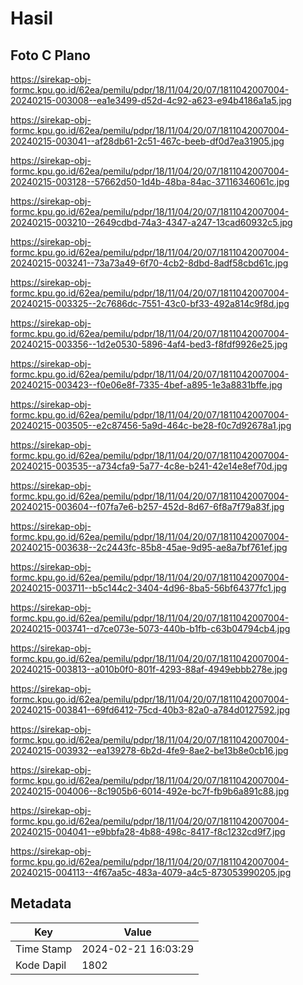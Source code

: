 # Hasil

## Foto C Plano

https://sirekap-obj-formc.kpu.go.id/62ea/pemilu/pdpr/18/11/04/20/07/1811042007004-20240215-003008--ea1e3499-d52d-4c92-a623-e94b4186a1a5.jpg

https://sirekap-obj-formc.kpu.go.id/62ea/pemilu/pdpr/18/11/04/20/07/1811042007004-20240215-003041--af28db61-2c51-467c-beeb-df0d7ea31905.jpg

https://sirekap-obj-formc.kpu.go.id/62ea/pemilu/pdpr/18/11/04/20/07/1811042007004-20240215-003128--57662d50-1d4b-48ba-84ac-37116346061c.jpg

https://sirekap-obj-formc.kpu.go.id/62ea/pemilu/pdpr/18/11/04/20/07/1811042007004-20240215-003210--2649cdbd-74a3-4347-a247-13cad60932c5.jpg

https://sirekap-obj-formc.kpu.go.id/62ea/pemilu/pdpr/18/11/04/20/07/1811042007004-20240215-003241--73a73a49-6f70-4cb2-8dbd-8adf58cbd61c.jpg

https://sirekap-obj-formc.kpu.go.id/62ea/pemilu/pdpr/18/11/04/20/07/1811042007004-20240215-003325--2c7686dc-7551-43c0-bf33-492a814c9f8d.jpg

https://sirekap-obj-formc.kpu.go.id/62ea/pemilu/pdpr/18/11/04/20/07/1811042007004-20240215-003356--1d2e0530-5896-4af4-bed3-f8fdf9926e25.jpg

https://sirekap-obj-formc.kpu.go.id/62ea/pemilu/pdpr/18/11/04/20/07/1811042007004-20240215-003423--f0e06e8f-7335-4bef-a895-1e3a8831bffe.jpg

https://sirekap-obj-formc.kpu.go.id/62ea/pemilu/pdpr/18/11/04/20/07/1811042007004-20240215-003505--e2c87456-5a9d-464c-be28-f0c7d92678a1.jpg

https://sirekap-obj-formc.kpu.go.id/62ea/pemilu/pdpr/18/11/04/20/07/1811042007004-20240215-003535--a734cfa9-5a77-4c8e-b241-42e14e8ef70d.jpg

https://sirekap-obj-formc.kpu.go.id/62ea/pemilu/pdpr/18/11/04/20/07/1811042007004-20240215-003604--f07fa7e6-b257-452d-8d67-6f8a7f79a83f.jpg

https://sirekap-obj-formc.kpu.go.id/62ea/pemilu/pdpr/18/11/04/20/07/1811042007004-20240215-003638--2c2443fc-85b8-45ae-9d95-ae8a7bf761ef.jpg

https://sirekap-obj-formc.kpu.go.id/62ea/pemilu/pdpr/18/11/04/20/07/1811042007004-20240215-003711--b5c144c2-3404-4d96-8ba5-56bf64377fc1.jpg

https://sirekap-obj-formc.kpu.go.id/62ea/pemilu/pdpr/18/11/04/20/07/1811042007004-20240215-003741--d7ce073e-5073-440b-b1fb-c63b04794cb4.jpg

https://sirekap-obj-formc.kpu.go.id/62ea/pemilu/pdpr/18/11/04/20/07/1811042007004-20240215-003813--a010b0f0-801f-4293-88af-4949ebbb278e.jpg

https://sirekap-obj-formc.kpu.go.id/62ea/pemilu/pdpr/18/11/04/20/07/1811042007004-20240215-003841--69fd6412-75cd-40b3-82a0-a784d0127592.jpg

https://sirekap-obj-formc.kpu.go.id/62ea/pemilu/pdpr/18/11/04/20/07/1811042007004-20240215-003932--ea139278-6b2d-4fe9-8ae2-be13b8e0cb16.jpg

https://sirekap-obj-formc.kpu.go.id/62ea/pemilu/pdpr/18/11/04/20/07/1811042007004-20240215-004006--8c1905b6-6014-492e-bc7f-fb9b6a891c88.jpg

https://sirekap-obj-formc.kpu.go.id/62ea/pemilu/pdpr/18/11/04/20/07/1811042007004-20240215-004041--e9bbfa28-4b88-498c-8417-f8c1232cd9f7.jpg

https://sirekap-obj-formc.kpu.go.id/62ea/pemilu/pdpr/18/11/04/20/07/1811042007004-20240215-004113--4f67aa5c-483a-4079-a4c5-873053990205.jpg


## Metadata

| Key        | Value               |
| ---------- | ------------------- |
| Time Stamp | 2024-02-21 16:03:29 |
| Kode Dapil | 1802                |



